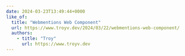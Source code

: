 ```yaml
---
date: 2024-03-23T13:49:44+0000
like_of:
  title: "Webmentions Web Component"
  url: https://www.troyv.dev/2024/03/22/webmentions-web-component/
  authors:
    - title: "Troy"
      url: https://www.troyv.dev
---
```

